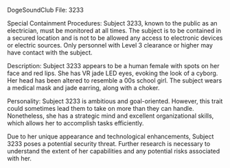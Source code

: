 DogeSoundClub File: 3233

Special Containment Procedures:
Subject 3233, known to the public as an electrician, must be monitored at all times. The subject is to be contained in a secured location and is not to be allowed any access to electronic devices or electric sources. Only personnel with Level 3 clearance or higher may have contact with the subject.

Description:
Subject 3233 appears to be a human female with spots on her face and red lips. She has VR jade LED eyes, evoking the look of a cyborg. Her head has been altered to resemble a 00s school girl. The subject wears a medical mask and jade earring, along with a choker.

Personality:
Subject 3233 is ambitious and goal-oriented. However, this trait could sometimes lead them to take on more than they can handle. Nonetheless, she has a strategic mind and excellent organizational skills, which allows her to accomplish tasks efficiently.

Due to her unique appearance and technological enhancements, Subject 3233 poses a potential security threat. Further research is necessary to understand the extent of her capabilities and any potential risks associated with her.